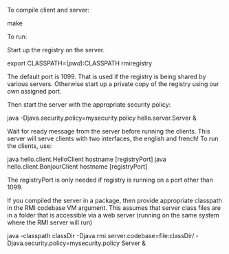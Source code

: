

To compile client and server:

make

To run:

Start up the registry on the server.

export CLASSPATH=$(pwd):$CLASSPATH
rmiregistry <port>

The default port is 1099. That is used if the registry is being shared by various
servers. Otherwise start up a private copy of the registry using our own assigned port.


Then start the server with the appropriate security policy:

java -Djava.security.policy=mysecurity.policy hello.server.Server &

Wait for ready message from the server before running the clients. This server will serve clients with two interfaces, the english and french!  To run the
clients, use:

java hello.client.HelloClient hostname [registryPort]
java hello.client.BonjourClient hostname [registryPort]

The registryPort is only needed if registry is running on a port other than 1099.

If you compiled the server in a package, then provide appropriate classpath in the RMI codebase
VM argument. This assumes that server class files are in a folder that is accessible via a web
server (running on the same system where the RMI server will run)

java -classpath classDir -Djava.rmi.server.codebase=file:classDir/ -Djava.security.policy=mysecurity.policy Server & 

